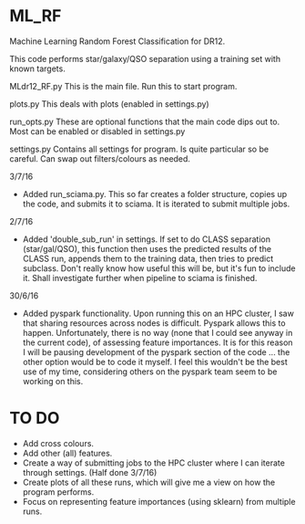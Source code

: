 # ML_RF
Machine Learning Random Forest Classification for DR12.

This code performs star/galaxy/QSO separation using a training set with known targets.

MLdr12_RF.py 
This is the main file. Run this to start program.

plots.py 
This deals with plots (enabled in settings.py)

run_opts.py 
These are optional functions that the main code dips out to. Most can be enabled or disabled in settings.py

settings.py
Contains all settings for program. Is quite particular so be careful. Can swap out filters/colours as needed.


3/7/16
- Added run_sciama.py. This so far creates a folder structure, copies up the code, and submits it to sciama. It is iterated to submit multiple jobs.

2/7/16
- Added 'double_sub_run' in settings. If set to do CLASS separation (star/gal/QSO), this function then uses the predicted results of the CLASS run, appends them to the training data, then tries to predict subclass. Don't really know how useful this will be, but it's fun to include it. Shall investigate further when pipeline to sciama is finished.

30/6/16
 - Added pyspark functionality. Upon running this on an HPC cluster, I saw that sharing resources across nodes is difficult. Pyspark allows this to happen. Unfortunately, there is no way (none that I could see anyway in the current code), of assessing feature importances. It is for this reason I will be pausing development of the pyspark section of the code ... the other option would be to code it myself. I feel this wouldn't be the best use of my time, considering others on the pyspark team seem to be working on this.
 
# TO DO

- Add cross colours.
- Add other (all) features.
- Create a way of submitting jobs to the HPC cluster where I can iterate through settings. (Half done 3/7/16)
- Create plots of all these runs, which will give me a view on how the program performs.
- Focus on representing feature importances (using sklearn) from multiple runs.
